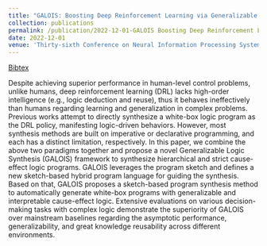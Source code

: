 ```yaml
---
title: "GALOIS: Boosting Deep Reinforcement Learning via Generalizable Logic Synthesis"
collection: publications
permalink: /publication/2022-12-01-GALOIS Boosting Deep Reinforcement Learning via Generalizable Logic Synthesis
date: 2022-12-01
venue: 'Thirty-sixth Conference on Neural Information Processing Systems (NeurIPS)'
---
```

[Bibtex](http://tianpeiyang.github.io/files/NeurIPS2022_Galois.bib)

Despite achieving superior performance in human-level control problems, unlike humans, deep reinforcement learning (DRL) lacks high-order intelligence (e.g., logic deduction and reuse), thus it behaves ineffectively than humans regarding learning and generalization in complex problems. Previous works attempt to directly synthesize a white-box logic program as the DRL policy, manifesting logic-driven behaviors. However, most synthesis methods are built on imperative or declarative programming, and each has a distinct limitation, respectively. In this paper, we combine the above two paradigms together and propose a novel Generalizable Logic Synthesis (GALOIS) framework to synthesize hierarchical and strict cause-effect logic programs. GALOIS leverages the program sketch and defines a new sketch-based hybrid program language for guiding the synthesis. Based on that, GALOIS proposes a sketch-based program synthesis method to automatically generate white-box programs with generalizable and interpretable cause-effect logic. Extensive evaluations on various decision-making tasks with complex logic demonstrate the superiority of GALOIS over mainstream baselines regarding the asymptotic performance, generalizability, and great knowledge reusability across different environments.